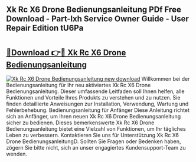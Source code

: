 ## Xk Rc X6 Drone Bedienungsanleitung PDf Free Download - Part-lxh Service Owner Guide - User Repair Edition tU6Pa

# <h2><a href="http://df4a68f.blite.top/?on=Xk+Rc+X6+Drone+Bedienungsanleitung">🔗Download 👉🔴 Xk Rc X6 Drone Bedienungsanleitung</a></h2>

[![Xk Rc X6 Drone Bedienungsanleitung new download](https://i.imgur.com/lujVjoI.png)](http://df4a68f.blite.top/?on=Xk+Rc+X6+Drone+Bedienungsanleitung)
Willkommen bei der Bedienungsanleitung für Ihr neu aktiviertes Xk Rc X6 Drone Bedienungsanleitung. Dieser umfassende Leitfaden soll Ihnen helfen, alle Funktionen und Vorteile Ihres Produkts zu verstehen und zu nutzen. Sie finden detaillierte Anweisungen zur Installation, Verwendung, Wartung und Fehlerbehebung. Bedienungsanleitung für Anfänger Diese Anleitung richtet sich an Anfänger, um Ihren neuen Xk Rc X6 Drone Bedienungsanleitung sicher zu bedienen. Dieses bemerkenswerte Xk Rc X6 Drone Bedienungsanleitung bietet eine Vielzahl von Funktionen, um Ihr tägliches Leben zu verbessern. Kontaktieren Sie uns für Unterstützung Xk Rc X6 Drone BedienungsanleitungD. Sollten Sie Fragen oder Bedenken haben, zögern Sie bitte nicht, sich an unser engagiertes Kundensupport-Team zu wenden.
